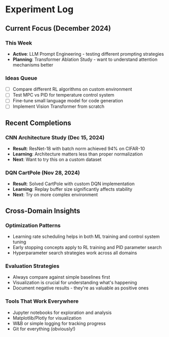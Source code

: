# Experiment Log

## Current Focus (December 2024)

### This Week
- **Active**: LLM Prompt Engineering - testing different prompting strategies
- **Planning**: Transformer Ablation Study - want to understand attention mechanisms better

### Ideas Queue
- [ ] Compare different RL algorithms on custom environment
- [ ] Test MPC vs PID for temperature control system  
- [ ] Fine-tune small language model for code generation
- [ ] Implement Vision Transformer from scratch

## Recent Completions

### CNN Architecture Study (Dec 15, 2024)
- **Result**: ResNet-18 with batch norm achieved 94% on CIFAR-10
- **Learning**: Architecture matters less than proper normalization
- **Next**: Want to try this on a custom dataset

### DQN CartPole (Nov 28, 2024)
- **Result**: Solved CartPole with custom DQN implementation
- **Learning**: Replay buffer size significantly affects stability
- **Next**: Try on more complex environment

## Cross-Domain Insights

### Optimization Patterns
- Learning rate scheduling helps in both ML training and control system tuning
- Early stopping concepts apply to RL training and PID parameter search
- Hyperparameter search strategies work across all domains

### Evaluation Strategies  
- Always compare against simple baselines first
- Visualization is crucial for understanding what's happening
- Document negative results - they're as valuable as positive ones

### Tools That Work Everywhere
- Jupyter notebooks for exploration and analysis
- Matplotlib/Plotly for visualization  
- W&B or simple logging for tracking progress
- Git for everything (obviously!) 